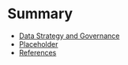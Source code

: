 # Summary

- [Data Strategy and Governance](./chapter_1.md)
- [Placeholder](./chapter_2.md)
- [References](./references_1.md)
